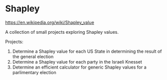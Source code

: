 # Shapley
https://en.wikipedia.org/wiki/Shapley_value

A collection of small projects exploring Shapley values. 

Projects:
1. Determine a Shapley value for each US State in determining the result of the general election
2. Determine a Shapley value for each party in the Israeli Knesset
3. Determine an efficient calculator for generic Shapley values for a parlimentary election
